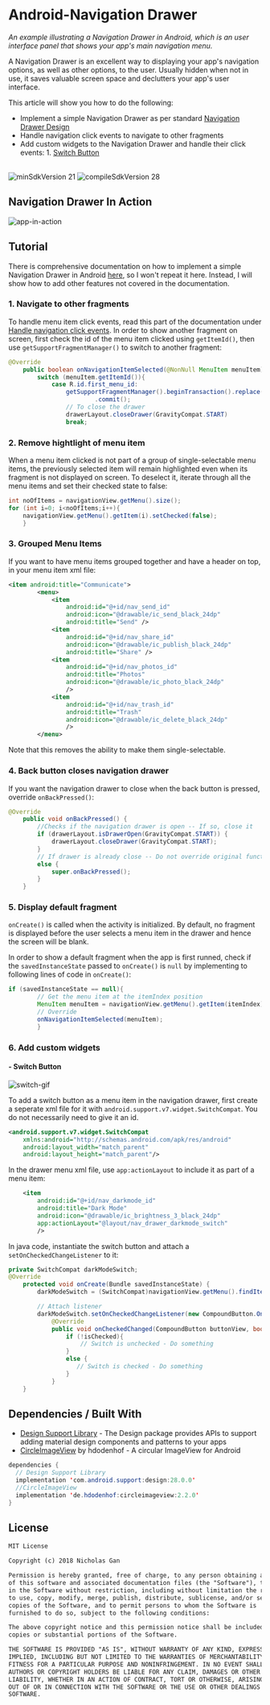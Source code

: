 # Android-Navigation Drawer
_An example illustrating a Navigation Drawer in Android, which is an user interface panel that shows your app's main navigation menu._

A Navigation Drawer is an excellent way to displaying your app's navigation options, as well as other options, to the user. Usually hidden when not in use, it saves valuable screen space and declutters your app's user interface.

This article will show you how to do the following:
- Implement a simple Navigation Drawer as per standard [Navigation Drawer Design](https://developer.android.com/training/implementing-navigation/nav-drawer)
- Handle navigation click events to navigate to other fragments
- Add custom widgets to the Navigation Drawer and handle their click events:
        1. [Switch Button](https://developer.android.com/reference/android/support/v7/widget/SwitchCompat)

<br>
<img src="https://img.shields.io/badge/minSdkVersion-21-red.svg?style=true" alt="minSdkVersion 21" data-canonical-src="https://img.shields.io/badge/minSdkVersion-24-red.svg?style=true" style="max-width:100%;"> <img src=https://img.shields.io/badge/compileSdkVersion-28-brightgreen.svg alt="compileSdkVersion 28" data-canonical-src="https://img.shields.io/badge/compileSdkVersion-27-yellow.svg?style=true" style="max-width:100%;">

## Navigation Drawer In Action
![app-in-action](https://user-images.githubusercontent.com/39665412/50330890-d8ca7d80-0537-11e9-8f29-8baa3f630343.gif)
## Tutorial
There is comprehensive documentation on how to implement a simple Navigation Drawer in Android [here](https://developer.android.com/training/implementing-navigation/nav-drawer), so I won't repeat it here. Instead, I will show how to add other features not covered in the documentation.
### 1. Navigate to other fragments
To handle menu item click events, read this part of the documentation under [Handle navigation click events](https://developer.android.com/training/implementing-navigation/nav-drawer#ListItemClicks).
In order to show another fragment on screen, first check the id of the menu item clicked using `getItemId()`, then use `getSupportFragmentManager()` to switch to another fragment:
```java
@Override
    public boolean onNavigationItemSelected(@NonNull MenuItem menuItem) {
        switch (menuItem.getItemId()){
            case R.id.first_menu_id:
                getSupportFragmentManager().beginTransaction().replace(R.id.layout_container_id, new InstanceOfNewFragment())
                        .commit();
                // To close the drawer
                drawerLayout.closeDrawer(GravityCompat.START)
                break;
``` 
### 2. Remove hightlight of menu item
When a menu item clicked is not part of a group of single-selectable menu items, the previously selected item will remain highlighted even when its fragment is not displayed on screen. To deselect it, iterate through all the menu items and set their checked state to false:
```java
int noOfItems = navigationView.getMenu().size();
for (int i=0; i<noOfItems;i++){
    navigationView.getMenu().getItem(i).setChecked(false);
    }
``` 
### 3. Grouped Menu Items
If you want to have menu items grouped together and have a header on top, in your menu item xml file:
```xml
<item android:title="Communicate">
        <menu>
            <item
                android:id="@+id/nav_send_id"
                android:icon="@drawable/ic_send_black_24dp"
                android:title="Send" />
            <item
                android:id="@+id/nav_share_id"
                android:icon="@drawable/ic_publish_black_24dp"
                android:title="Share" />
            <item
                android:id="@+id/nav_photos_id"
                android:title="Photos"
                android:icon="@drawable/ic_photo_black_24dp"
                />
            <item
                android:id="@+id/nav_trash_id"
                android:title="Trash"
                android:icon="@drawable/ic_delete_black_24dp"
                />
        </menu>
```
Note that this removes the ability to make them single-selectable.

### 4. Back button closes navigation drawer
If you want the navigation drawer to close when the back button is pressed, override `onBackPressed()`:
```java
@Override
    public void onBackPressed() {
        //Checks if the navigation drawer is open -- If so, close it
        if (drawerLayout.isDrawerOpen(GravityCompat.START)) {
            drawerLayout.closeDrawer(GravityCompat.START);
        }
        // If drawer is already close -- Do not override original functionality
        else {
            super.onBackPressed();
        }
    }
```
### 5. Display default fragment
`onCreate()` is called when the activity is initialized. By default, no fragment is displayed before the user selects a menu item in the drawer and hence the screen will be blank.

In order to show a default fragment when the app is first runned, check if the `savedInstanceState` passed to `onCreate()` is `null` by implementing to following lines of code in `onCreate()`:
```java
if (savedInstanceState == null){
        // Get the menu item at the itemIndex position
        MenuItem menuItem = navigationView.getMenu().getItem(itemIndex).setChecked(true);
        // Override
        onNavigationItemSelected(menuItem);
        }
```
### 6. Add custom widgets
#### - Switch Button
![switch-gif](https://user-images.githubusercontent.com/39665412/50329234-36a79700-0531-11e9-811b-ba08432cab4f.gif)

To add a switch button as a menu item in the navigation drawer, first create a seperate xml file for it with `android.support.v7.widget.SwitchCompat`. You do not necessarily need to give it an id.
```xml
<android.support.v7.widget.SwitchCompat                
    xmlns:android="http://schemas.android.com/apk/res/android"
    android:layout_width="match_parent"
    android:layout_height="match_parent"/>
```
In the drawer menu xml file, use `app:actionLayout` to include it as part of a menu item:
```xml
    <item
        android:id="@+id/nav_darkmode_id"
        android:title="Dark Mode"
        android:icon="@drawable/ic_brightness_3_black_24dp"
        app:actionLayout="@layout/nav_drawer_darkmode_switch"           
        />
```
In java code, instantiate the switch button and attach a `setOnCheckedChangeListener` to it:
```java
private SwitchCompat darkModeSwitch;
@Override
    protected void onCreate(Bundle savedInstanceState) {
        darkModeSwitch = (SwitchCompat)navigationView.getMenu().findItem(R.id.nav_darkmode_id).getActionView();

        // Attach listener
        darkModeSwitch.setOnCheckedChangeListener(new CompoundButton.OnCheckedChangeListener() {
            @Override
            public void onCheckedChanged(CompoundButton buttonView, boolean isChecked) {
                if (!isChecked){
                    // Switch is unchecked - Do something
                }
                else {
                   // Switch is checked - Do something
                }
            }
    }
```


## Dependencies / Built With 
- [Design Support Library](https://developer.android.com/reference/android/support/design/package-summary) - The Design package provides APIs to support adding material design components and patterns to your apps
- [CircleImageView](https://github.com/hdodenhof/CircleImageView) by hdodenhof - A circular ImageView for Android 
```java
dependencies {
  // Design Support Library
  implementation 'com.android.support:design:28.0.0'
  //CircleImageView
  implementation 'de.hdodenhof:circleimageview:2.2.0'
}
```
## License
```tex
MIT License

Copyright (c) 2018 Nicholas Gan

Permission is hereby granted, free of charge, to any person obtaining a copy
of this software and associated documentation files (the "Software"), to deal
in the Software without restriction, including without limitation the rights
to use, copy, modify, merge, publish, distribute, sublicense, and/or sell
copies of the Software, and to permit persons to whom the Software is
furnished to do so, subject to the following conditions:

The above copyright notice and this permission notice shall be included in all
copies or substantial portions of the Software.

THE SOFTWARE IS PROVIDED "AS IS", WITHOUT WARRANTY OF ANY KIND, EXPRESS OR
IMPLIED, INCLUDING BUT NOT LIMITED TO THE WARRANTIES OF MERCHANTABILITY,
FITNESS FOR A PARTICULAR PURPOSE AND NONINFRINGEMENT. IN NO EVENT SHALL THE
AUTHORS OR COPYRIGHT HOLDERS BE LIABLE FOR ANY CLAIM, DAMAGES OR OTHER
LIABILITY, WHETHER IN AN ACTION OF CONTRACT, TORT OR OTHERWISE, ARISING FROM,
OUT OF OR IN CONNECTION WITH THE SOFTWARE OR THE USE OR OTHER DEALINGS IN THE
SOFTWARE.
``` 
